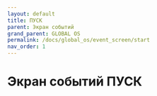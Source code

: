 ```yaml
---
layout: default
title: ПУСК
parent: Экран событий
grand_parent: GLOBAL OS
permalink: /docs/global_os/event_screen/start
nav_order: 1
---
```


# Экран событий ПУСК
